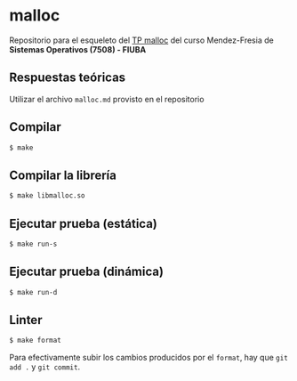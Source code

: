 # malloc

Repositorio para el esqueleto del [TP malloc](https://fisop.github.io/website/tps/malloc) del curso Mendez-Fresia de **Sistemas Operativos (7508) - FIUBA**

## Respuestas teóricas

Utilizar el archivo `malloc.md` provisto en el repositorio

## Compilar

```bash
$ make
```

## Compilar la librería

```bash
$ make libmalloc.so
```

## Ejecutar prueba (estática)

```bash
$ make run-s
```

## Ejecutar prueba (dinámica)

```bash
$ make run-d
```

## Linter

```bash
$ make format
```

Para efectivamente subir los cambios producidos por el `format`, hay que `git add .` y `git commit`.
